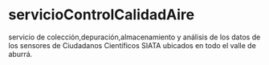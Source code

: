 # servicioControlCalidadAire
servicio de colección,depuración,almacenamiento y análisis de los datos de los sensores de Ciudadanos Científicos SIATA ubicados en todo el valle de aburrá.
